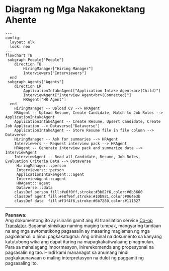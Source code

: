 <!--
CO_OP_TRANSLATOR_METADATA:
{
  "original_hash": "02c15421de88efe63b32ca403c366f86",
  "translation_date": "2025-10-22T18:54:08+00:00",
  "source_file": "docs/operative-preview/02-multi-agent/assets/connected-agents-diagram.md",
  "language_code": "tl"
}
-->
# Diagram ng Mga Nakakonektang Ahente

```mermaid
---
config:
  layout: elk
  look: neo
---
flowchart TB
 subgraph People["People"]
    direction TB
        HiringManager["Hiring Manager"]
        Interviewers["Interviewers"]
  end
 subgraph Agents["Agents"]
    direction LR
        ApplicationIntakeAgent["Application Intake Agent<br>(Child)"]
        InterviewAgent["Interview Agent<br>(Connected)"]
        HRAgent["HR Agent"]
  end
    HiringManager -- Upload CV --> HRAgent
    HRAgent -- Upload Resume, Create Candidate, Match to Job Roles --> ApplicationIntakeAgent
    ApplicationIntakeAgent -- Create Resume, Upsert Candidate, Create Job Application --> Dataverse["Dataverse"]
    ApplicationIntakeAgent -- Store Resume file in file column --> Dataverse
    HiringManager -- Ask for summaries --> HRAgent
    Interviewers -- Request interview pack --> HRAgent
    HRAgent -- Generate interview pack and summarize data --> InterviewAgent
    InterviewAgent -- Read all Candidate, Resume, Job Roles, Evaluation Criteria Data --> Dataverse
     HiringManager:::person
     Interviewers:::person
     ApplicationIntakeAgent:::agent
     InterviewAgent:::agent
     HRAgent:::agent
     Dataverse:::data
    classDef person fill:#e6f0ff,stroke:#3b82f6,color:#0b3660
    classDef agent fill:#e8f9ef,stroke:#10b981,color:#064e3b
    classDef data  fill:#f3f4f6,stroke:#6b7280,color:#111827
```

---

**Paunawa**:  
Ang dokumentong ito ay isinalin gamit ang AI translation service [Co-op Translator](https://github.com/Azure/co-op-translator). Bagamat sinisikap naming maging tumpak, mangyaring tandaan na ang mga awtomatikong pagsasalin ay maaaring maglaman ng mga pagkakamali o hindi pagkakatugma. Ang orihinal na dokumento sa kanyang katutubong wika ang dapat ituring na mapagkakatiwalaang pinagmulan. Para sa mahalagang impormasyon, inirerekomenda ang propesyonal na pagsasalin ng tao. Hindi kami mananagot sa anumang hindi pagkakaunawaan o maling interpretasyon na dulot ng paggamit ng pagsasaling ito.